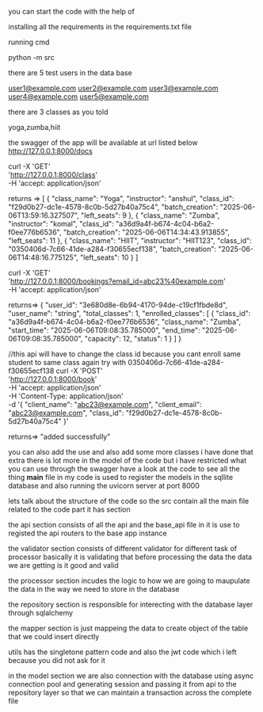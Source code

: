 you can start the code with the help of 

installing all the requirements in the requirements.txt file 

running cmd

python -m src 


there are 5 test users in the data base 

user1@example.com
user2@example.com
user3@example.com
user4@example.com
user5@example.com


there are 3 classes as you told 

yoga,zumba,hiit



the swagger of the app will be available at url listed below
http://127.0.0.1:8000/docs

curl -X 'GET' \
  'http://127.0.0.1:8000/class' \
  -H 'accept: application/json'




returns => [
  {
    "class_name": "Yoga",
    "instructor": "anshul",
    "class_id": "f29d0b27-dc1e-4578-8c0b-5d27b40a75c4",
    "batch_creation": "2025-06-06T13:59:16.327507",
    "left_seats": 9
  },
  {
    "class_name": "Zumba",
    "instructor": "komal",
    "class_id": "a36d9a4f-b674-4c04-b6a2-f0ee776b6536",
    "batch_creation": "2025-06-06T14:34:43.913855",
    "left_seats": 11
  },
  {
    "class_name": "HIIT",
    "instructor": "HIIT123",
    "class_id": "0350406d-7c66-41de-a284-f30655ecf138",
    "batch_creation": "2025-06-06T14:48:16.775125",
    "left_seats": 10
  }
]



curl -X 'GET' \
  'http://127.0.0.1:8000/bookings?email_id=abc23%40example.com' \
  -H 'accept: application/json'

returns=>
{
  "user_id": "3e680d8e-6b94-4170-94de-c19cf1fbde8d",
  "user_name": "string",
  "total_classes": 1,
  "enrolled_classes": [
    {
      "class_id": "a36d9a4f-b674-4c04-b6a2-f0ee776b6536",
      "class_name": "Zumba",
      "start_time": "2025-06-06T09:08:35.785000",
      "end_time": "2025-06-06T09:08:35.785000",
      "capacity": 12,
      "status": 1
    }
  ]
}

//this api will have to change the class id because you cant enroll same student to same class again try with 0350406d-7c66-41de-a284-f30655ecf138
curl -X 'POST' \
  'http://127.0.0.1:8000/book' \
  -H 'accept: application/json' \
  -H 'Content-Type: application/json' \
  -d '{
  "client_name": "abc23@example.com",
  "client_email": "abc23@example.com",
  "class_id": "f29d0b27-dc1e-4578-8c0b-5d27b40a75c4"
}'

returns=>
"added successfully"








you can also add the use and also add some more classes i have done that extra there is lot more in the model of the code but i have restricted what you can use through the swagger have a look at the code to see all the thing 
__main__
file in my code is used to register the models in the sqllite database and also running the uvicorn server at port 8000

lets talk about the structure of the code so the src contain all the main file related to the code part it has section

the api section consists of all the api and the base_api file in it is use to registed the api routers to the base app instance 

the validator section consists of different validator for different task of processor basically it is validating that before processing the data the data we are getting is it good and valid 

the processor section incudes the logic to how we are going to maupulate the data in the way we need to store in the database

the repository section is responsible for interecting with the database layer through sqlalchemy

the mapper section is just mappeing the data to create object of the table that we could insert directly 

utils has the singletone pattern code and also the jwt code which i left because you did not ask for it 

in the model section we are also connection with the database using async connection pool
and generating session and passing it from api to the repository layer so that we can maintain a transaction across the complete file 
